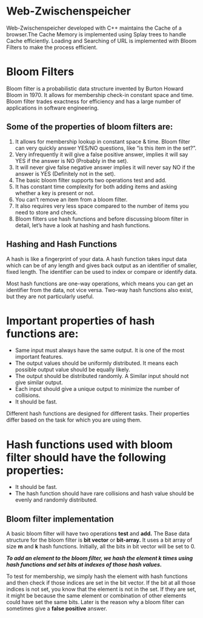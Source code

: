 # Web-Zwischenspeicher
Web-Zwischenspeicher developed with C++ maintains the Cache of a browser.The Cache Memory is implemented using Splay trees to handle Cache efficiently. Loading and Searching of URL is implemented with Bloom Filters to make the process efficient.

# Bloom Filters
Bloom filter is a probabilistic data structure invented by Burton Howard Bloom in 1970. It allows for membership check-in constant space and time. Bloom filter trades exactness for efficiency and has a large number of applications in software engineering.
 ## Some of the properties of bloom filters are:
  1. It allows for membership lookup in constant space & time. Bloom filter can very quickly answer YES/NO questions, like “is this item in the set?”.
  2. Very infrequently it will give a false positive answer, implies it will say YES if the answer is NO (Probably in the set).
  3. It will never give false negative answer implies it will never say NO if the answer is YES (Definitely not in the set).
  4. The basic bloom filter supports two operations test and add.
  5. It has constant time complexity for both adding items and asking whether a key is present or not.
  6. You can’t remove an item from a bloom filter.
  7. It also requires very less space compared to the number of items you need to store and check.
  8. Bloom filters use hash functions and before discussing bloom filter in detail, let’s have a look at hashing and hash functions.
 ## Hashing and Hash Functions  
  A hash is like a fingerprint of your data. A hash function takes input data which can be of any length and gives back output as an identifier of smaller, fixed length. The identifier can be used to index or compare or identify data.
  
  Most hash functions are one-way operations, which means you can get an identifier from the data, not vice versa. Two-way hash functions also exist, but they are not particularly useful.
  
 # Important properties of hash functions are:
  * Same input must always have the same output. It is one of the most important features.
  * The output values should be uniformly distributed. It means each possible output value should be equally likely.
  * The output should be distributed randomly. A Similar input should not give similar output.
  * Each input should give a unique output to minimize the number of collisions.
  * It should be fast.
 
 Different hash functions are designed for different tasks. Their properties differ based on the task for which you are using them. 
 
 # Hash functions used with bloom filter should have the following properties:
  * It should be fast.
  * The hash function should have rare collisions and hash value should be evenly and randomly distributed.
  
 ## Bloom filter implementation
 A basic bloom filter will have two operations **test** and **add.** The Base data structure for the bloom filter is **bit vector** or **bit-array.** It uses a bit array of size **m** and **k** hash functions. Initially, all the bits in bit vector will be set to 0.

_**To add an element to the bloom filter, we hash the element k times using hash functions and set bits at indexes of those hash values.**_
 
 
 <script src="https://gist.github.com/Sadham-Hussian/7aabe80f8f25a3cbbcd4e4fa26ff46dd.js"></script>
 
 
 To test for membership, we simply hash the element with hash functions and then check if those indices are set in the bit vector. If the bit at all those indices is not set, you know that the element is not in the set. If they are set, it might be because the same element or combination of other elements could have set the same bits. Later is the reason why a bloom filter can sometimes give a **false positive** answer.
 
 
 <script src="https://gist.github.com/Sadham-Hussian/8fcd3140a0bfcee5ad285c6aafd0c75f.js"></script>
